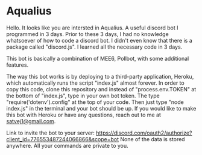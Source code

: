 # Aqualius
Hello. It looks like you are intersted in Aqualius.
A useful discord bot I programmed in 3 days. Prior to these 3 days, I had no knowledge whatsoever of how to code a discord bot. I didn't even know that there is a package called "discord.js". I learned all the necessary code in 3 days.

This bot is basically a combination of MEE6, Pollbot, with some additional features.

The way this bot works is by deploying to a third-party application, Heroku, which automatically runs the script "index.js" almost forever. In order to copy this code, clone this repository and instead of "process.env.TOKEN" at the bottom of "index.js", type in your own bot token. The type "require('dotenv').config" at the top of your code. Then just type "node index.js" in the terminal and your bot should be up.
If you would like to make this bot with Heroku or have any questions, reach out to me at satvej1@gmail.com.

Link to invite the bot to your server: https://discord.com/oauth2/authorize?client_id=776553487244066866&scope=bot
None of the data is stored anywhere. All your commands are private to you.

